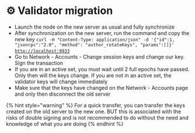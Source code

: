 # ⚙️ Validator migration

* Launch the node on the new server as usual and fully synchronize
* After synchronization on the new server, run the command and copy the new key `curl -H "Content-Type: application/json" -d '{"id":1, "jsonrpc":"2.0", "method": "author_rotateKeys", "params":[]}'` [`http://localhost:9933`](http://localhost:9953)
* Go to Network - Accounts - Change session keys and change our key. Sign the transaction
* If you are in an active set, you must wait until 2 full epochs have passed. Only then will the keys change. If you are not in an active set, the validator keys will change immediately
* Make sure that the keys have changed on the Network - Accounts page and only then disconnect the old server

{% hint style="warning" %}
For a quick transfer, you can transfer the keys created on the old server to the new one. BUT this is associated with the risks of double signing and is not recommended to do without the need and knowledge of what you are doing
{% endhint %}
